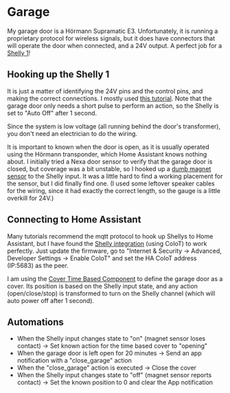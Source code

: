 # Garage

My garage door is a Hörmann Supramatic E3. Unfortunately, it is running a proprietary protocol for wireless signals, but it does have connectors that will operate the
door when connected, and a 24V output. A perfect job for a [Shelly 1](https://shelly.cloud/products/shelly-1-smart-home-automation-relay/)!

## Hooking up the Shelly 1

It is just a matter of identifying the 24V pins and the control pins, and making the correct connections.
I mostly used [this tutorial](https://savjee.be/2020/06/make-garage-door-opener-smart-shelly-esphome-home-assistant/). Note that the garage door only needs a
short pulse to perform an action, so the Shelly is set to "Auto Off" after 1 second.

Since the system is low voltage (all running behind the door's transformer), you don't need an electrician to do the wiring.

It is important to known when the door is open, as it is usually operated using the Hörmann transponder, which Home Assistant knows nothing about. I initially tried a Nexa door sensor to verify that the garage door is closed, but coverage was a bit unstable, so I hooked up a [dumb magnet sensor](https://www.kjell.com/no/produkter/hjem-fritid/alarm-og-sikkerhet/alarmsystemer/detektorer-sensorer-og-annet-tilbehor/magnetkontakt-nc-p50500)
to the Shelly input. It was a little hard to find a working placement for the sensor, but I did finally find one. (I used some leftover speaker cables for the wiring, since it had
exactly the correct length, so the gauge is a little overkill for 24V.)

## Connecting to Home Assistant

Many tutorials recommend the mqtt protocol to hook up Shellys to Home Assistant, but I have found the [Shelly integration](https://www.home-assistant.io/integrations/shelly/)
(using CoIoT) to work perfectly. Just update the firmware, go to "Internet & Security -> Advanced, Developer Settings -> Enable CoIoT" and set the HA CoIoT address (IP:5683) as the peer.

I am using the [Cover Time Based Component](https://github.com/davidramosweb/home-assistant-custom-components-cover-time-based) to define the garage door as a cover. Its position
is based on the Shelly input state, and any action (open/close/stop) is transformed to turn on the Shelly channel (which will auto power off after 1 second).

## Automations

- When the Shelly input changes state to "on" (magnet sensor loses contact) -> Set known action for the time based cover to "opening"
- When the garage door is left open for 20 minutes -> Send an app notification with a "close_garage" action
- When the "close_garage" action is executed -> Close the cover
- When the Shelly input changes state to "off" (magnet sensor reports contact) -> Set the known position to 0 and clear the App notification
